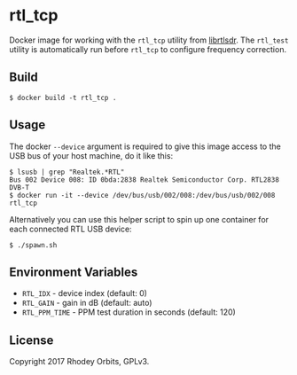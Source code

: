 # rtl_tcp
Docker image for working with the `rtl_tcp` utility from
[librtlsdr](https://github.com/radiowitness/librtlsdr). The `rtl_test` utility
is automatically run before `rtl_tcp` to configure frequency correction.

## Build
```
$ docker build -t rtl_tcp .
```

## Usage
The docker `--device` argument is required to give this image access to the USB
bus of your host machine, do it like this:
```
$ lsusb | grep "Realtek.*RTL"
Bus 002 Device 008: ID 0bda:2838 Realtek Semiconductor Corp. RTL2838 DVB-T
$ docker run -it --device /dev/bus/usb/002/008:/dev/bus/usb/002/008 rtl_tcp
```

Alternatively you can use this helper script to spin up one container for each
connected RTL USB device:
```
$ ./spawn.sh
```

## Environment Variables
  + `RTL_IDX` - device index (default: 0)
  + `RTL_GAIN` - gain in dB (default: auto)
  + `RTL_PPM_TIME` - PPM test duration in seconds (default: 120)

## License
Copyright 2017 Rhodey Orbits, GPLv3.
